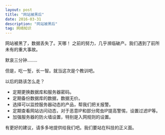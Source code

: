 ```yaml
---
layout: post
title: "网站被黑后"
date: 2016-03-31
description: "网站被黑后"
tag: 网络知识
--- 
```


网站被黑了，数据丢失了。天哪！ 之前的努力，几乎濒临破产。我们遇到了前所未有的重大事故。

默哀三分钟........

但是，吃一堑，长一智。就当这次是个教训吧。

以后的路该怎么走？

*  定期更换数据库和服务器密码。
*  定期备份数据库的数据，数据无价。
*  选择可以监控服务器动态的产品，帮我们把关报警。
*  定期查看网站访问动态，对于恶意IP和部分爬虫IP提高警惕，设置过滤IP等。
* 加强服务器的防火墙设置，特别是入网规则的设置。

有更好的建议，请多多地提供给我们吧。我们要站在科技的正义面。